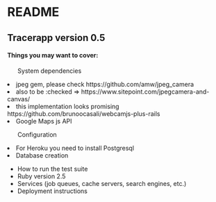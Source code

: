 # README

<h2>Tracerapp version 0.5</h2>

<h4>Things you may want to cover:</h4>



<ul>System dependencies</ul>
<li>jpeg gem, please check https://github.com/amw/jpeg_camera</li>
<li>also to be :checked => https://www.sitepoint.com/jpegcamera-and-canvas/</li>
<li>this implementation looks promising https://github.com/brunoocasali/webcamjs-plus-rails</li>
<li>Google Maps js API</li>

<ul>Configuration</ul>
<li>For Heroku you need to install Postgresql</li>
<li>Database creation</li>


* How to run the test suite
* Ruby version 2.5
* Services (job queues, cache servers, search engines, etc.)
* Deployment instructions
